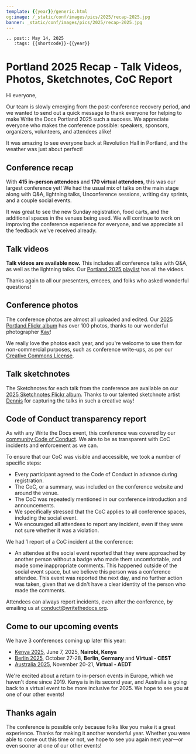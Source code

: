 ```yaml
---
template: {{year}}/generic.html
og:image: /_static/conf/images/pics/2025/recap-2025.jpg
banner: _static/conf/images/pics/2025/recap-2025.jpg
---
```


```{eval-rst}
.. post:: May 14, 2025
   :tags: {{shortcode}}-{{year}}
```

# Portland 2025 Recap - Talk Videos, Photos, Sketchnotes, CoC Report

Hi everyone,

Our team is slowly emerging from the post-conference recovery period, and we wanted to send out a quick message to thank everyone for helping to make Write the Docs Portland 2025 such a success. We appreciate everyone who makes the conference possible: speakers, sponsors, organizers, volunteers, and attendees alike!

It was amazing to see everyone back at Revolution Hall in Portland, and the weather was just about perfect! 

## Conference recap

With **415 in-person attendees** and **170 virtual attendees**, this was our largest conference yet! We had the usual mix of talks on the main stage along with Q&A, lightning talks, Unconference sessions, writing day sprints, and a couple social events.

It was great to see the new Sunday registration, food carts, and the additional spaces in the venues being used. We will continue to work on improving the conference experience for everyone, and we appreciate all the feedback we've received already.

## Talk videos

**Talk videos are available now.** This includes all conference talks with Q&A, as well as the lightning talks. Our [Portland 2025 playlist](https://www.youtube.com/playlist?list=PLZAeFn6dfHplMbtJtidqFFtL7rt3ASNSR) has all the videos.

Thanks again to all our presenters, emcees, and folks who asked wonderful questions!

## Conference photos

The conference photos are almost all uploaded and edited. Our [2025 Portland Flickr album](https://www.flickr.com/photos/writethedocs/albums/72177720325861452/) has over 100 photos, thanks to our wonderful photographer [Kay](https://www.instagram.com/goatladykay/)! 

We really love the photos each year, and you're welcome to use them for non-commercial purposes, such as conference write-ups, as per our [Creative Commons License](https://creativecommons.org/licenses/by-nc-sa/2.0/).

## Talk sketchnotes

The Sketchnotes for each talk from the conference are available on our [2025 Sketchnotes Flickr album](https://www.flickr.com/photos/writethedocs/albums/72177720325990264). Thanks to our talented sketchnote artist [Dennis](https://dennissdawson.wixsite.com/mr--dawson/portfolio) for capturing the talks in such a creative way!

## Code of Conduct transparency report

As with any Write the Docs event, this conference was covered by our [community Code of Conduct](https://www.writethedocs.org/code-of-conduct/). We aim to be as transparent with CoC incidents and enforcement as we can.

To ensure that our CoC was visible and accessible, we took a number of specific steps:

- Every participant agreed to the Code of Conduct in advance during registration.
- The CoC, or a summary, was included on the conference website and around the venue.
- The CoC was repeatedly mentioned in our conference introduction and announcements.
- We specifically stressed that the CoC applies to all conference spaces, including the social event.
- We encouraged all attendees to report any incident, even if they were not sure whether it was a violation.

We had 1 report of a CoC incident at the conference:

- An attendee at the social event reported that they were approached by another person without a badge who made them uncomfortable, and made some inappropriate comments. This happened outside of the social event space, but we believe this person was a conference attendee. This event was reported the next day, and no further action was taken, given that we didn't have a clear identity of the person who made the comments.

Attendees can always report incidents, even after the conference, by emailing us at [conduct@writethedocs.org](mailto:conduct@writethedocs.org).

## Come to our upcoming events

We have 3 conferences coming up later this year:

- [Kenya 2025](http://www.writethedocs.org/conf/kenya/2025/), June 7, 2025, **Nairobi, Kenya**
- [Berlin 2025](http://www.writethedocs.org/conf/berlin/2025/), October 27-28, **Berlin, Germany** and **Virtual - CEST**
- [Australia 2025](http://www.writethedocs.org/conf/australia/2025/), November 20-21, **Virtual - AEDT**

We're excited about a return to in-person events in Europe, which we haven't done since 2019. Kenya is in its second year, and Australia is going back to a virtual event to be more inclusive for 2025. We hope to see you at one of our other events!

## Thanks again

The conference is possible only because folks like you make it a great experience. Thanks for making it another wonderful year. Whether you were able to come out this time or not, we hope to see you again next year—or even sooner at one of our other events!
